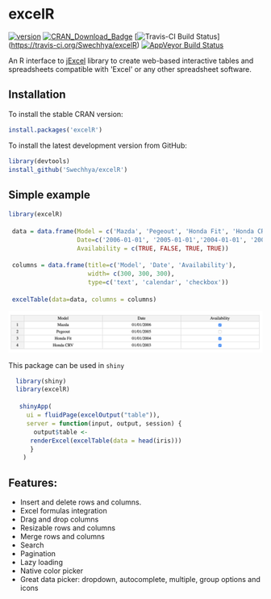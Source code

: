 # excelR
[![version](http://www.r-pkg.org/badges/version/excelR)](https://CRAN.R-project.org/package=excelR)
[![CRAN_Download_Badge](http://cranlogs.r-pkg.org/badges/grand-total/excelR)](http://cran.r-project.org/package=excelR)
[![Travis-CI Build Status](https://travis-ci.org/Swechhya/excelR.svg?branch=master)] (https://travis-ci.org/Swechhya/excelR)
[![AppVeyor Build Status](https://ci.appveyor.com/api/projects/status/github/Swechhya/excelR?branch=master&svg=true)](https://ci.appveyor.com/project/Swechhya/excelR)

An R interface to [jExcel](https://bossanova.uk/jexcel/v3/) library to create web-based interactive tables and spreadsheets compatible with 'Excel' or any other spreadsheet software.

## Installation
To install the stable CRAN version: 
```r
install.packages('excelR')
```

To install the latest development version from GitHub:
```r
library(devtools)
install_github('Swechhya/excelR')
```

## Simple example
```r
library(excelR)

 data = data.frame(Model = c('Mazda', 'Pegeout', 'Honda Fit', 'Honda CRV'),
                   Date=c('2006-01-01', '2005-01-01','2004-01-01', '2003-01-01' ),
                   Availability = c(TRUE, FALSE, TRUE, TRUE))

 columns = data.frame(title=c('Model', 'Date', 'Availability'),
                      width= c(300, 300, 300),
                      type=c('text', 'calendar', 'checkbox')) 

 excelTable(data=data, columns = columns)
```

![excelTable](inst/images/basic_example.png "A simple example")

This package can be used in `shiny`
```r
  library(shiny)
  library(excelR)

   shinyApp(
     ui = fluidPage(excelOutput("table")),
     server = function(input, output, session) {
       output$table <-
      renderExcel(excelTable(data = head(iris)))
      }
    )

```

## Features:
- Insert and delete rows and columns.
- Excel formulas integration
- Drag and drop columns
- Resizable rows and columns
- Merge rows and columns
- Search
- Pagination
- Lazy loading
- Native color picker
- Great data picker: dropdown, autocomplete, multiple, group options and icons



